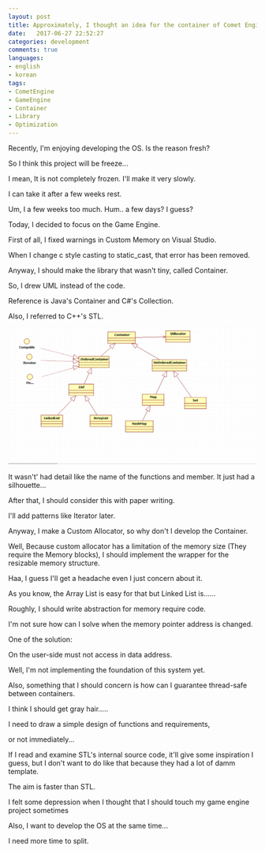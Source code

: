 ```yaml
---
layout: post
title: Approximately, I thought an idea for the container of Comet Engine.
date:   2017-06-27 22:52:27        
categories: development
comments: true
languages:
- english
- korean
tags:
- CometEngine
- GameEngine
- Container
- Library
- Optimization
---        
```


Recently, I'm enjoying developing the OS. Is the reason fresh?

So I think this project will be freeze...

I mean, It is not completely frozen. I'll make it very slowly.

I can take it after a few weeks rest. 

Um, I  a few weeks too much. Hum.. a few days? I guess?

Today, I decided to focus on the Game Engine.

First of all, I fixed warnings in Custom Memory on Visual Studio. 

When I change c style casting to static_cast, that error has been removed.

Anyway, I should make the library that wasn't tiny, called Container.

So, I drew UML instead of the code.

Reference is Java's Container and C#'s Collection. 

Also, I referred to C++'s STL.


![This sturcture](/uploads/2017-06-27/CometEngine/UML.png)

It wasn't' had detail like the name of the functions and member. It just had a silhouette...

After that, I should consider this with paper writing.

I'll add patterns like Iterator later.

Anyway, I make a Custom Allocator, so why don't I develop the Container.

Well, Because custom allocator has a limitation of the memory size (They require the Memory blocks), I should implement the wrapper for the resizable memory structure.

Haa, I guess I'll get a headache even I just concern about it.

As you know, the Array List is easy for that but Linked List is......

Roughly, I should write abstraction for memory require code.  

I'm not sure how can I solve when the memory pointer address is changed.

One of the solution:

On the user-side must not access in data address.

Well, I'm not implementing the foundation of this system yet.

Also, something that I should concern is how can I guarantee thread-safe between containers.

I think I should get gray hair.....

I need to draw a simple design of functions and requirements,

or not immediately...

If I read and examine STL's internal source code, it'll give some inspiration I guess, but I don't want to do like that because they had a lot of damm template.

The aim is faster than STL.

I felt some depression when I thought that I should touch my game engine project sometimes

Also, I want to develop the OS at the same time...

I need more time to split.

